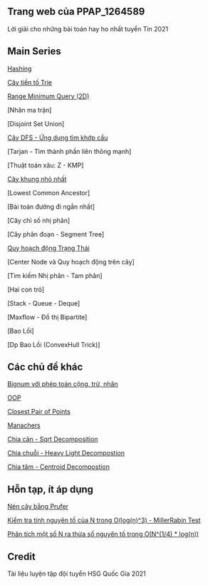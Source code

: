 ## Trang web của PPAP_1264589

Lời giải cho những bài toán hay ho nhất tuyển Tin 2021

## Main Series

[Hashing](https://ppap-1264589.github.io/Hashing)

[Cây tiền tố Trie](https://ppap-1264589.github.io/Trie)

[Range Minimum Query (2D)](https://ppap-1264589.github.io/RMQ)

[Nhân ma trận]

[Disjoint Set Union]

[Cây DFS - Ứng dụng tìm khớp cầu](https://ppap-1264589.github.io/CutVertex-and-Bridge)

[Tarjan - Tìm thành phần liên thông mạnh]

[Thuật toán xâu: Z - KMP]

[Cây khung nhỏ nhất](https://ppap-1264589.github.io/MST)

[Lowest Common Ancestor]

[Bài toán đường đi ngắn nhất]

[Cây chỉ số nhị phân]

[Cây phân đoạn - Segment Tree]

[Quy hoạch động Trạng Thái](https://ppap-1264589.github.io/Bitmasking)

[Center Node và Quy hoạch động trên cây]

[Tìm kiếm Nhị phân - Tam phân]

[Hai con trỏ]

[Stack - Queue - Deque]

[Maxflow - Đồ thị Bipartite]

[Bao Lồi]

[Dp Bao Lồi (ConvexHull Trick)]

## Các chủ đề khác

[Bignum với phép toán cộng, trừ, nhân](https://ppap-1264589.github.io/Bignum)

[OOP](https://ppap-1264589.github.io/OOP)

[Closest Pair of Points](https://ppap-1264589.github.io/Closest_Pair)

[Manachers](https://ppap-1264589.github.io/Manacher)

[Chia căn - Sqrt Decomposition](https://ppap-1264589.github.io/Sqrt-Decomposition)

[Chia chuỗi - Heavy Light Decompostion](https://ppap-1264589.github.io/HLD)

[Chia tâm - Centroid Decompostion](https://ppap-1264589.github.io/CentroidDecomposition/)

## Hỗn tạp, ít áp dụng

[Nén cây bằng Prufer](https://ppap-1264589.github.io/Prufer_code)

[Kiểm tra tính nguyên tố của N trong O(log(n)^3) - MillerRabin Test](https://ppap-1264589.github.io/MillerRabin)

[Phân tích một số N ra thừa số nguyên tố trong O(N^(1/4) * log(n))](https://ppap-1264589.github.io/PollardRho)

## Credit
Tài liệu luyện tập đội tuyển HSG Quốc Gia 2021
